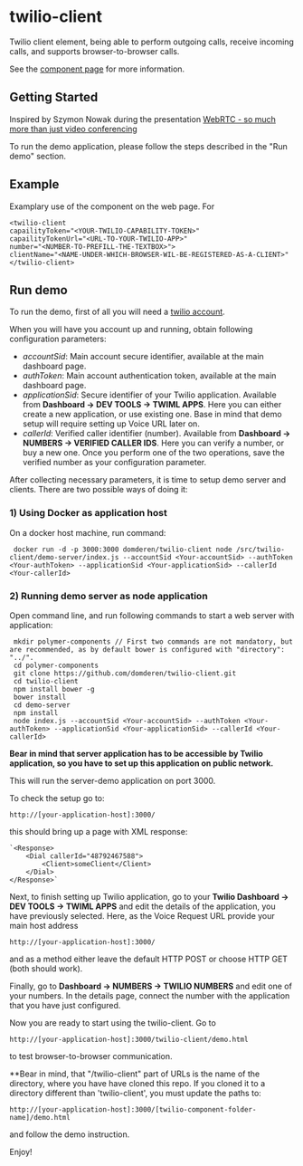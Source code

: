 twilio-client
================

Twilio client element, being able to perform outgoing calls, receive incoming calls,
and supports browser-to-browser calls.

See the [component page](http://domderen.github.io/components/twilio-client) for more information.

## Getting Started

Inspired by Szymon Nowak during the presentation [WebRTC - so much more than just video conferencing](http://vimeo.com/111287617)

To run the demo application, please follow the steps described in the "Run demo" section.

## Example

Examplary use of the component on the web page. For 

    <twilio-client
    capailityToken="<YOUR-TWILIO-CAPABILITY-TOKEN>"
    capailityTokenUrl="<URL-TO-YOUR-TWILIO-APP>"
    number="<NUMBER-TO-PREFILL-THE-TEXTBOX>">
    clientName="<NAME-UNDER-WHICH-BROWSER-WIL-BE-REGISTERED-AS-A-CLIENT>"</twilio-client>
    
## Run demo

 To run the demo, first of all you will need a [twilio account](https://www.twilio.com/user/account).
 
 When you will have you account up and running, obtain following configuration parameters:
 - *accountSid*: Main account secure identifier, available at the main dashboard page.
 - *authToken*: Main account authentication token, available at the main dashboard page.
 - *applicationSid*: Secure identifier of your Twilio application. Available from **Dashboard -> DEV TOOLS -> TWIML APPS**. Here you can either create a new application, or use existing one. Base in mind that demo setup will require setting up Voice URL later on.
 - *callerId*: Verified caller identifier (number). Available from **Dashboard -> NUMBERS -> VERIFIED CALLER IDS**. Here you can verify a number, or buy a new one. Once you perform one of the two operations, save the verified number as your configuration parameter.
 
After collecting necessary parameters, it is time to setup demo server and clients. There are two possible ways of doing it:
 
### 1) Using Docker as application host
 
On a docker host machine, run command:
 
     docker run -d -p 3000:3000 domderen/twilio-client node /src/twilio-client/demo-server/index.js --accountSid <Your-accountSid> --authToken <Your-authToken> --applicationSid <Your-applicationSid> --callerId <Your-callerId>

### 2) Running demo server as node application
 
Open command line, and run following commands to start a web server with application:
 
     mkdir polymer-components // First two commands are not mandatory, but are recommended, as by default bower is configured with "directory": "../".
     cd polymer-components
     git clone https://github.com/domderen/twilio-client.git
     cd twilio-client
     npm install bower -g
     bower install
     cd demo-server
     npm install
     node index.js --accountSid <Your-accountSid> --authToken <Your-authToken> --applicationSid <Your-applicationSid> --callerId <Your-callerId>
      
**Bear in mind that server application has to be accessible by Twilio application, so you have to set up this application on public network.**

This will run the server-demo application on port 3000.
 
To check the setup go to: 

    http://[your-application-host]:3000/
 
 this should bring up a page with XML response:
 
    `<Response>
        <Dial callerId="48792467588">
            <Client>someClient</Client>
        </Dial>
    </Response>`
     
Next, to finish setting up Twilio application, go to your **Twilio Dashboard -> DEV TOOLS -> TWIML APPS** and edit the details of the application, you have previously selected. Here, as the Voice Request URL provide your main host address 
    
    http://[your-application-host]:3000/
     
and as a method either leave the default HTTP POST or choose HTTP GET (both should work).
 
Finally, go to **Dashboard -> NUMBERS -> TWILIO NUMBERS** and edit one of your numbers. In the details page, connect the number with the application that you have just configured.
 
Now you are ready to start using the twilio-client. Go to 

    http://[your-application-host]:3000/twilio-client/demo.html

to test browser-to-browser communication.

**Bear in mind, that "/twilio-client" part of URLs is the name of the directory, where you have have cloned this repo. If you cloned it to a directory different than 'twilio-client', you must update the paths to:

    http://[your-application-host]:3000/[twilio-component-folder-name]/demo.html

and follow the demo instruction.

Enjoy!
